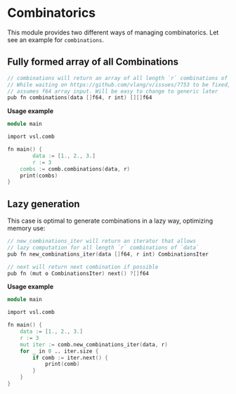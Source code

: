 # Combinatorics

This module provides two different ways of managing combinatorics.
Let see an example for `combinations`.

## Fully formed array of all Combinations

```v nofmt
// combinations will return an array of all length `r` combinations of `data`
// While waiting on https://github.com/vlang/v/issues/7753 to be fixed, the function
// assumes f64 array input. Will be easy to change to generic later
pub fn combinations(data []f64, r int) [][]f64
```

**Usage example**

```v nofmt
module main

import vsl.comb

fn main() {
        data := [1., 2., 3.]
        r := 3
	combs := comb.combinations(data, r)
	print(combs)
}
```

## Lazy generation

This case is optimal to generate combinations in a lazy way, optimizing memory use:

```v nofmt
// new_combinations_iter will return an iterator that allows
// lazy computation for all length `r` combinations of `data`
pub fn new_combinations_iter(data []f64, r int) CombinationsIter

// next will return next combination if possible
pub fn (mut o CombinationsIter) next() ?[]f64
```

**Usage example**

```v nofmt
module main

import vsl.comb

fn main() {
	data := [1., 2., 3.]
	r := 3
	mut iter := comb.new_combinations_iter(data, r)
	for _ in 0 .. iter.size {
		if comb := iter.next() {
			print(comb)
		}
	}
}
```
